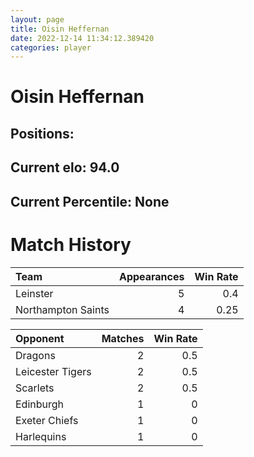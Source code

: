 ```yaml
---  
layout: page  
title: Oisin Heffernan  
date: 2022-12-14 11:34:12.389420  
categories: player  
---
```

# Oisin Heffernan

## Positions: 

## Current elo: 94.0

## Current Percentile: None

# Match History


| Team               |   Appearances |   Win Rate |
|:-------------------|--------------:|-----------:|
| Leinster           |             5 |       0.4  |
| Northampton Saints |             4 |       0.25 |

| Opponent         |   Matches |   Win Rate |
|:-----------------|----------:|-----------:|
| Dragons          |         2 |        0.5 |
| Leicester Tigers |         2 |        0.5 |
| Scarlets         |         2 |        0.5 |
| Edinburgh        |         1 |        0   |
| Exeter Chiefs    |         1 |        0   |
| Harlequins       |         1 |        0   |